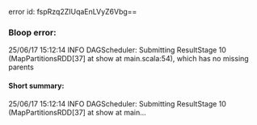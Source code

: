 error id: fspRzq2ZIUqaEnLVyZ6Vbg==
### Bloop error:

25/06/17 15:12:14 INFO DAGScheduler: Submitting ResultStage 10 (MapPartitionsRDD[37] at show at main.scala:54), which has no missing parents
#### Short summary: 

25/06/17 15:12:14 INFO DAGScheduler: Submitting ResultStage 10 (MapPartitionsRDD[37] at show at main...